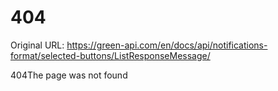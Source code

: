 # 404

Original URL: https://green-api.com/en/docs/api/notifications-format/selected-buttons/ListResponseMessage/

404The page was not found